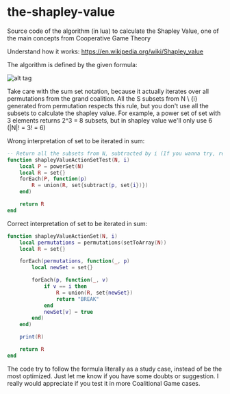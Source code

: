 # the-shapley-value
Source code of the algorithm (in lua) to calculate the Shapley Value, one of the main concepts from Cooperative Game Theory

Understand how it works: https://en.wikipedia.org/wiki/Shapley_value

The algorithm is defined by the given formula:


![alt tag](https://upload.wikimedia.org/math/d/2/8/d2831c6c752aa555486580008c6fe86c.png)


Take care with the sum set notation, because it actually iterates over all permutations from the grand coalition. 
All the S subsets from N \ {i} generated from permutation respects this rule, but you don't use all the subsets to calculate the 
shapley value. For example, a power set of set with 3 elements returns 2^3 = 8 subsets, but in shapley value we'll only use 6 
(|N|! = 3! = 6)

Wrong interpretation of set to be iterated in sum:
```lua
-- Return all the subsets from N, subtracted by i (If you wanna try, replace shapleyValueActionSet by that call)
function shapleyValueActionSetTest(N, i)
	local P = powerSet(N)
	local R = set{}
	forEach(P, function(p)
		R = union(R, set{subtract(p, set{i})})
	end)

	return R
end
```

Correct interpretation of set to be iterated in sum:
```lua
function shapleyValueActionSet(N, i)
	local permutations = permutations(setToArray(N))
	local R = set{}

	forEach(permutations, function(_, p)
		local newSet = set{}

		forEach(p, function(_, v)
			if v == i then
				R = union(R, set{newSet})
				return "BREAK"
			end
			newSet[v] = true
		end)
	end)

	print(R)

	return R
end
```

The code try to follow the formula literally as a study case, instead of be the most optimized.
Just let me know if you have some doubts or suggestion. I really would appreciate if you test it in more Coalitional Game cases.
